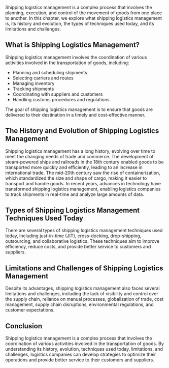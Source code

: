 
Shipping logistics management is a complex process that involves the planning, execution, and control of the movement of goods from one place to another. In this chapter, we explore what shipping logistics management is, its history and evolution, the types of techniques used today, and its limitations and challenges.

What is Shipping Logistics Management?
--------------------------------------

Shipping logistics management involves the coordination of various activities involved in the transportation of goods, including:

* Planning and scheduling shipments
* Selecting carriers and routes
* Managing inventory
* Tracking shipments
* Coordinating with suppliers and customers
* Handling customs procedures and regulations

The goal of shipping logistics management is to ensure that goods are delivered to their destination in a timely and cost-effective manner.

The History and Evolution of Shipping Logistics Management
----------------------------------------------------------

Shipping logistics management has a long history, evolving over time to meet the changing needs of trade and commerce. The development of steam-powered ships and railroads in the 18th century enabled goods to be transported more quickly and efficiently, leading to an increase in international trade. The mid-20th century saw the rise of containerization, which standardized the size and shape of cargo, making it easier to transport and handle goods. In recent years, advances in technology have transformed shipping logistics management, enabling logistics companies to track shipments in real-time and analyze large amounts of data.

Types of Shipping Logistics Management Techniques Used Today
------------------------------------------------------------

There are several types of shipping logistics management techniques used today, including just-in-time (JIT), cross-docking, drop-shipping, outsourcing, and collaborative logistics. These techniques aim to improve efficiency, reduce costs, and provide better service to customers and suppliers.

Limitations and Challenges of Shipping Logistics Management
-----------------------------------------------------------

Despite its advantages, shipping logistics management also faces several limitations and challenges, including the lack of visibility and control over the supply chain, reliance on manual processes, globalization of trade, cost management, supply chain disruptions, environmental regulations, and customer expectations.

Conclusion
----------

Shipping logistics management is a complex process that involves the coordination of various activities involved in the transportation of goods. By understanding its history, evolution, techniques used today, limitations, and challenges, logistics companies can develop strategies to optimize their operations and provide better service to their customers and suppliers.
